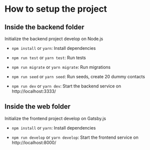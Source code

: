 # How to setup the project

## Inside the backend folder

Initialize the backend project develop on Node.js

- `npm install` or `yarn`: Install dependencies

- `npm run test` or `yarn test`: Run tests

- `npm run migrate` or `yarn migrate`: Run migrations

- `npm run seed` or `yarn seed`: Run seeds, create 20 dummy contacts

- `npm run dev` or `yarn dev`: Start the backend service on http://localhost:3333/

## Inside the web folder

Initialize the frontend project develop on Gatsby.js

- `npm install` or `yarn`: Install dependencies

- `npm run develop` or `yarn develop`: Start the frontend service on http://localhost:8000/